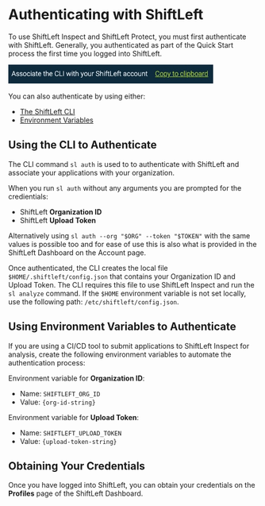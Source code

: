 # Authenticating with ShiftLeft

To use ShiftLeft Inspect and ShiftLeft Protect, you must first authenticate with ShiftLeft. Generally, you authenticated as part of the Quick Start process the first time you logged into ShiftLeft. 

![Quick Start Authentication](../img/authenticate.jpg)

You can also authenticate by using either: 

* [The ShiftLeft CLI](#using-the-cli-to-authenticate) 
* [Environment Variables](#using-environment-variables-to-authenticate)

## Using the CLI to Authenticate

The CLI command `sl auth` is used to to authenticate with ShiftLeft and associate your applications with your organization.

When you run `sl auth` without any arguments you are prompted for the credientials:

* ShiftLeft **Organization ID**
* ShiftLeft **Upload Token**

Alternatively using `sl auth --org "$ORG" --token "$TOKEN"` with the same values is possible too and for ease of use this is also what is provided in the ShiftLeft Dashboard on the Account page.

Once authenticated, the CLI creates the local file `$HOME/.shiftleft/config.json` that contains your Organization ID and Upload Token. The CLI requires this file to use ShiftLeft Inspect and run the `sl analyze` command. If the `$HOME` environment variable is not set locally, use the following path: `/etc/shiftleft/config.json`.

## Using Environment Variables to Authenticate

If you are using a CI/CD tool to submit applications to ShiftLeft Inspect for analysis, create the following environment variables to automate the authentication process: 

Environment variable for **Organization ID**:
- Name: `SHIFTLEFT_ORG_ID`
- Value: `{org-id-string}`

Environment variable for **Upload Token**:
- Name: `SHIFTLEFT_UPLOAD_TOKEN`
- Value: `{upload-token-string}`

## Obtaining Your Credentials

Once you have logged into ShiftLeft, you can obtain your credentials on the **Profiles** page of the ShiftLeft Dashboard.
